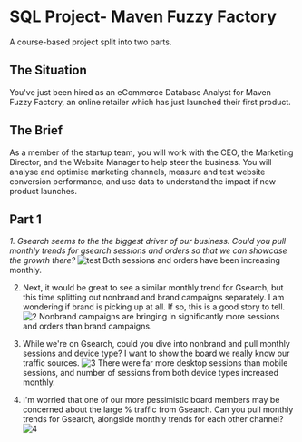 # SQL Project- Maven Fuzzy Factory
A course-based project split into two parts.

## The Situation
You've just been hired as an eCommerce Database Analyst for Maven Fuzzy Factory, an online retailer which has just launched their first product.
## The  Brief
As a member of the startup team, you will work with the CEO, the Marketing Director, and the Website Manager to help steer the business.
You will analyse and optimise marketing channels, measure and test website conversion performance, and use data to understand the impact if new product launches.

## Part 1
*1. Gsearch seems to the the biggest driver of our business. Could you pull monthly trends for gsearch sessions and orders so that we can showcase the growth there?*
![test](https://github.com/cdanielz98/maven-fuzzy-factory-sql/assets/135237144/7ec26085-5c1e-43b5-af47-fa1557c52e2d)
Both sessions and orders have been increasing monthly.

2. Next, it would be great to see a similar monthly trend for Gsearch, but this time splitting out nonbrand and brand campaigns separately. I am wondering if brand is picking up at all. If so, this is a good story to tell.
![2](https://github.com/cdanielz98/maven-fuzzy-factory-sql/assets/135237144/fb1bb1be-485d-4f04-b246-7ea1dd217711)
Nonbrand campaigns are bringing in significantly more sessions and orders than brand campaigns.

3. While we're on Gsearch, could you dive into nonbrand and pull monthly sessions and device type? I want to show the board we really know our traffic sources.
![3](https://github.com/cdanielz98/maven-fuzzy-factory-sql/assets/135237144/a8307e9b-e420-4dee-ba61-b5413c5bda23)
There were far more desktop sessions than mobile sessions, and number of sessions from both device types increased monthly.

4. I'm worried that one of our more pessimistic board members may be concerned about the large % traffic from Gsearch. Can you pull monthly trends for Gsearch, alongside monthly trends for each other channel?
![4](https://github.com/cdanielz98/maven-fuzzy-factory-sql/assets/135237144/355cc9ea-46c3-4e12-9cfa-f12371a108d4)
